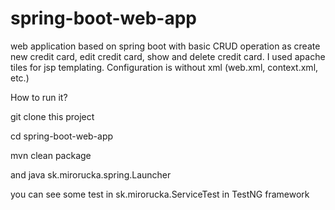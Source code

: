 spring-boot-web-app
===================

web application based on spring boot with basic CRUD operation as create new credit card, edit credit card, show and delete credit card. 
I used apache tiles for jsp templating. 
Configuration is without xml (web.xml, context.xml, etc.)

How to run it?

git clone this project

cd spring-boot-web-app

mvn clean package

and java sk.mirorucka.spring.Launcher 

you can see some test in sk.mirorucka.ServiceTest in TestNG framework
